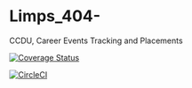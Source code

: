 # Limps_404-
CCDU, Career Events Tracking and Placements

[![Coverage Status](https://coveralls.io/repos/github/sakhile22/Limps_404-/badge.svg?branch=master)](https://coveralls.io/github/sakhile22/Limps_404-?branch=master)

[![CircleCI](https://circleci.com/gh/circleci/Limps_404-/.svg?style=svg)](https://app.circleci.com/pipelines/github/sakhile22/Limps_404-)

